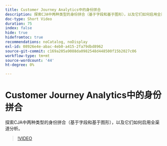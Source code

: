 ```yaml
---
title: Customer Journey Analytics中的身份拼合
description: 探索CJA中两种类型的身份拼合（基于字段和基于图形），以及它们如何启用全渠道分析。
doc-type: Short Video
duration: 75
index: false
hide: true
hidefromtoc: true
recommendations: noCatalog, noDisplay
exl-id: 08926e4e-abac-4eb0-a415-2fa79dbd8962
source-git-commit: c169a205a9088da0982548d448500f15b2027c06
workflow-type: tm+mt
source-wordcount: '44'
ht-degree: 0%

---
```


# Customer Journey Analytics中的身份拼合

探索CJA中两种类型的身份拼合（基于字段和基于图形），以及它们如何启用全渠道分析。

<!-- 62_S113_3442460_74_identity-stitching-in-customer-journey-analytics -->
>[!VIDEO](https://video.tv.adobe.com/v/3458335/?learn=on&enablevpops=true)
